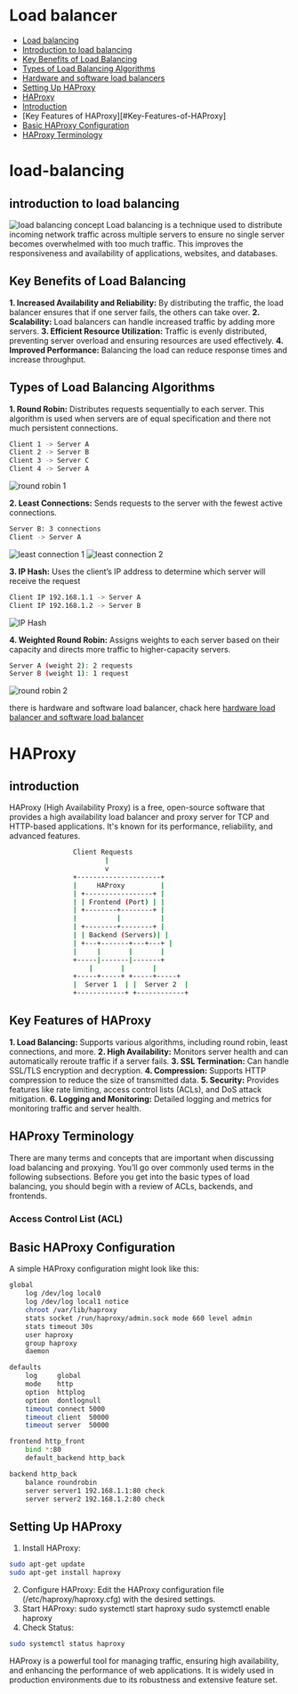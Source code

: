 # Load balancer

- [Load balancing](#load-balancing)
-   [Introduction to load balancing](#introduction-to-load-balancing)
-   [Key Benefits of Load Balancing](#Key-Benefits-of-Load-Balancing)
-   [Types of Load Balancing Algorithms](#Types-of-Load-Balancing-Algorithms)
-   [Hardware and software load balancers](https://www.thegeekstuff.com/2016/01/load-balancer-intro/)
-   [Setting Up HAProxy](#Setting-Up-HAProxy)
- [HAProxy](#HAProxy)
-   [Introduction](#introduction)
-   [Key Features of HAProxy][#Key-Features-of-HAProxy]
-   [Basic HAProxy Configuration](#Basic-HAProxy-Configuration)
-   [HAProxy Terminology](#HAProxy-Terminology)

# load-balancing

## introduction to load balancing

![load balancing concept](imgs/load_balancer.png)
Load balancing is a technique used to distribute incoming network traffic across multiple servers to ensure no single server becomes overwhelmed with too much traffic. This improves the responsiveness and availability of applications, websites, and databases.

## Key Benefits of Load Balancing
**1. Increased Availability and Reliability:** By distributing the traffic, the load balancer ensures that if one server fails, the others can take over.
**2. Scalability:** Load balancers can handle increased traffic by adding more servers.
**3. Efficient Resource Utilization:** Traffic is evenly distributed, preventing server overload and ensuring resources are used effectively.
**4. Improved Performance:** Balancing the load can reduce response times and increase throughput.

## Types of Load Balancing Algorithms
**1. Round Robin:** Distributes requests sequentially to each server.
This algorithm is used when servers are of equal specification and there not much persistent connections.
```sh
Client 1 -> Server A
Client 2 -> Server B
Client 3 -> Server C
Client 4 -> Server A
```
![round robin 1](imgs/round_robin.png)

**2. Least Connections:** Sends requests to the server with the fewest active connections.
```sh Server A: 2 connections
Server B: 3 connections
Client -> Server A
```
![least connection 1](imgs/least_connection.png)
![least connection 2](imgs/Least-Connections-2.gif)

**3. IP Hash:** Uses the client’s IP address to determine which server will receive the request
```sh
Client IP 192.168.1.1 -> Server A
Client IP 192.168.1.2 -> Server B
```
![IP Hash](imgs/IP-Hash.gif)

**4. Weighted Round Robin:** Assigns weights to each server based on their capacity and directs more traffic to higher-capacity servers.
```sh
Server A (weight 2): 2 requests
Server B (weight 1): 1 request
```
![round robin 2](imgs/round_robin_1.gif)

there is hardware and software load balancer, chack here [hardware load balancer and software load balancer](https://www.thegeekstuff.com/2016/01/load-balancer-intro/)

# HAProxy

## introduction
HAProxy (High Availability Proxy) is a free, open-source software that provides a high availability load balancer and proxy server for TCP and HTTP-based applications. It's known for its performance, reliability, and advanced features.

```sh
                Client Requests
                        |
                        v
                +---------------------+
                |     HAProxy         |
                | +-----------------+ |
                | | Frontend (Port) | |
                | +--------+--------+ |
                |          |          |
                | +--------+--------+ |
                | | Backend (Servers)| |
                | +---+-------+---+---+ |
                |     |       |       |
                +-----|-------|-------+
                    |       |       |
                +-----+-----+ +-----+-----+
                |  Server 1  | |  Server 2  |
                +------------+ +------------+
```

## Key Features of HAProxy
**1. Load Balancing:** Supports various algorithms, including round robin, least connections, and more.
**2. High Availability:** Monitors server health and can automatically reroute traffic if a server fails.
**3. SSL Termination:** Can handle SSL/TLS encryption and decryption.
**4. Compression:** Supports HTTP compression to reduce the size of transmitted data.
**5. Security:** Provides features like rate limiting, access control lists (ACLs), and DoS attack mitigation.
**6. Logging and Monitoring:** Detailed logging and metrics for monitoring traffic and server health.

## HAProxy Terminology
There are many terms and concepts that are important when discussing load balancing and proxying. You’ll go over commonly used terms in the following subsections.
Before you get into the basic types of load balancing, you should begin with a review of ACLs, backends, and frontends.
### Access Control List (ACL)


## Basic HAProxy Configuration

A simple HAProxy configuration might look like this:
```sh
global
    log /dev/log local0
    log /dev/log local1 notice
    chroot /var/lib/haproxy
    stats socket /run/haproxy/admin.sock mode 660 level admin
    stats timeout 30s
    user haproxy
    group haproxy
    daemon

defaults
    log     global
    mode    http
    option  httplog
    option  dontlognull
    timeout connect 5000
    timeout client  50000
    timeout server  50000

frontend http_front
    bind *:80
    default_backend http_back

backend http_back
    balance roundrobin
    server server1 192.168.1.1:80 check
    server server2 192.168.1.2:80 check
```

## Setting Up HAProxy

1. Install HAProxy:
```sh
sudo apt-get update
sudo apt-get install haproxy
```
2. Configure HAProxy:
Edit the HAProxy configuration file (/etc/haproxy/haproxy.cfg) with the desired settings.
3. Start HAProxy:
sudo systemctl start haproxy
sudo systemctl enable haproxy
4. Check Status:
```sh
sudo systemctl status haproxy
```
HAProxy is a powerful tool for managing traffic, ensuring high availability, and enhancing the performance of web applications. It is widely used in production environments due to its robustness and extensive feature set.

